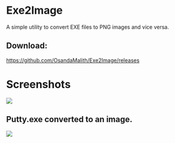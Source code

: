 # Exe2Image
A simple utility to convert EXE files to PNG images and vice versa.

## Download:
https://github.com/OsandaMalith/Exe2Image/releases

# Screenshots
<img src="http://i.imgur.com/uDLiT94.png">

## Putty.exe converted to an image.
<img src="http://i.imgur.com/HXAhKD7.png">

